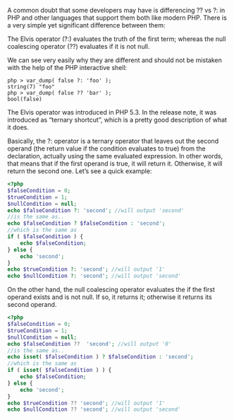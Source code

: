 ---
---

A common doubt that some developers may have is differencing ?? vs ?: in PHP and other languages that support them both
like modern PHP. There is a very simple yet significant difference between them:

The Elvis operator (?:) evaluates the truth of the first term; whereas the null coalescing operator (??) evaluates if
it is not null.

We can see very easily why they are different and should not be mistaken with the help of the PHP interactive shell:

```shell
php > var_dump( false ?: 'foo' );
string(7) "foo"
php > var_dump( false ?? 'bar' );
bool(false)
```

The Elvis operator was introduced in PHP 5.3. In the release note, it was introduced as “ternary shortcut”, which is a
pretty good description of what it does.

Basically, the ?: operator is a ternary operator that leaves out the second operand (the return value if the condition
evaluates to true) from the declaration, actually using the same evaluated expression. In other words, that means that
if the first operand is true, it will return it. Otherwise, it will return the second one. Let’s see a quick example:

```php
<?php
$falseCondition = 0;
$trueCondition = 1;
$nullCondition = null;
echo $falseCondition ?: 'second'; //will output 'second'
//is the same as..
echo $falseCondition ? $falseCondition : 'second';
//which is the same as
if ( $falseCondition ) {
    echo $falseCondition;
} else {
    echo 'second';
}
echo $trueCondition ?: 'second'; //will output '1'
echo $nullCondition ?: 'second'; //will output 'second'
```

On the other hand, the null coalescing operator evaluates the if the first operand exists and is not null. If so, it
returns it; otherwise it returns its second operand.

```php
<?php
$falseCondition = 0;
$trueCondition = 1;
$nullCondition = null;
echo $falseCondition ??  'second'; //will output '0'
//is the same as..
echo isset( $falseCondition ) ? $falseCondition : 'second';
//which is the same as
if ( isset( $falseCondition ) ) {
    echo $falseCondition;
} else {
    echo 'second';
}
echo $trueCondition ?? 'second'; //will output '1'
echo $nullCondition ?? 'second'; //will output 'second'
```
